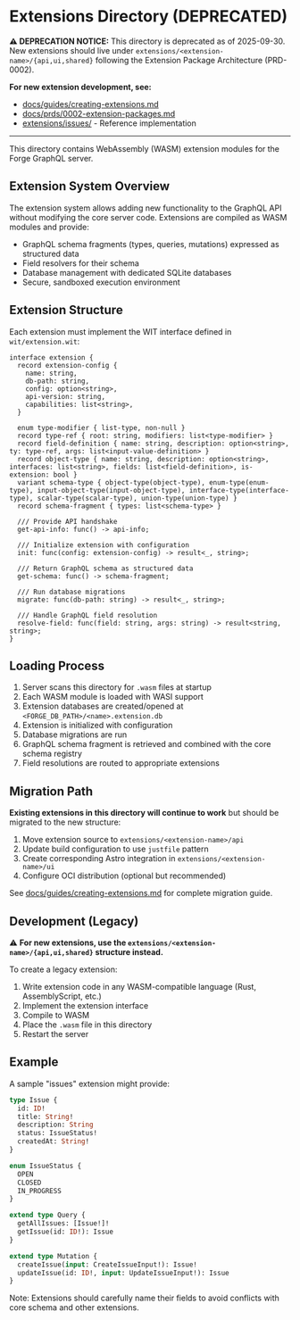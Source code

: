 # Extensions Directory (DEPRECATED)

**⚠️ DEPRECATION NOTICE:** This directory is deprecated as of 2025-09-30. New extensions should live under `extensions/<extension-name>/{api,ui,shared}` following the Extension Package Architecture (PRD-0002).

**For new extension development, see:**
- [docs/guides/creating-extensions.md](../../docs/guides/creating-extensions.md)
- [docs/prds/0002-extension-packages.md](../../docs/prds/0002-extension-packages.md)
- [extensions/issues/](../../extensions/issues/) - Reference implementation

---

This directory contains WebAssembly (WASM) extension modules for the Forge GraphQL server.

## Extension System Overview

The extension system allows adding new functionality to the GraphQL API without modifying the core server code. Extensions are compiled as WASM modules and provide:

- GraphQL schema fragments (types, queries, mutations) expressed as structured data
- Field resolvers for their schema
- Database management with dedicated SQLite databases
- Secure, sandboxed execution environment

## Extension Structure

Each extension must implement the WIT interface defined in `wit/extension.wit`:

```wit
interface extension {
  record extension-config {
    name: string,
    db-path: string,
    config: option<string>,
    api-version: string,
    capabilities: list<string>,
  }

  enum type-modifier { list-type, non-null }
  record type-ref { root: string, modifiers: list<type-modifier> }
  record field-definition { name: string, description: option<string>, ty: type-ref, args: list<input-value-definition> }
  record object-type { name: string, description: option<string>, interfaces: list<string>, fields: list<field-definition>, is-extension: bool }
  variant schema-type { object-type(object-type), enum-type(enum-type), input-object-type(input-object-type), interface-type(interface-type), scalar-type(scalar-type), union-type(union-type) }
  record schema-fragment { types: list<schema-type> }

  /// Provide API handshake
  get-api-info: func() -> api-info;

  /// Initialize extension with configuration
  init: func(config: extension-config) -> result<_, string>;

  /// Return GraphQL schema as structured data
  get-schema: func() -> schema-fragment;

  /// Run database migrations
  migrate: func(db-path: string) -> result<_, string>;

  /// Handle GraphQL field resolution
  resolve-field: func(field: string, args: string) -> result<string, string>;
}
```

## Loading Process

1. Server scans this directory for `.wasm` files at startup
2. Each WASM module is loaded with WASI support
3. Extension databases are created/opened at `<FORGE_DB_PATH>/<name>.extension.db`
4. Extension is initialized with configuration
5. Database migrations are run
6. GraphQL schema fragment is retrieved and combined with the core schema registry
7. Field resolutions are routed to appropriate extensions

## Migration Path

**Existing extensions in this directory will continue to work** but should be migrated to the new structure:

1. Move extension source to `extensions/<extension-name>/api`
2. Update build configuration to use `justfile` pattern
3. Create corresponding Astro integration in `extensions/<extension-name>/ui`
4. Configure OCI distribution (optional but recommended)

See [docs/guides/creating-extensions.md](../../docs/guides/creating-extensions.md) for complete migration guide.

## Development (Legacy)

⚠️ **For new extensions, use the `extensions/<extension-name>/{api,ui,shared}` structure instead.**

To create a legacy extension:

1. Write extension code in any WASM-compatible language (Rust, AssemblyScript, etc.)
2. Implement the extension interface
3. Compile to WASM
4. Place the `.wasm` file in this directory
5. Restart the server

## Example

A sample "issues" extension might provide:

```graphql
type Issue {
  id: ID!
  title: String!
  description: String
  status: IssueStatus!
  createdAt: String!
}

enum IssueStatus {
  OPEN
  CLOSED
  IN_PROGRESS
}

extend type Query {
  getAllIssues: [Issue!]!
  getIssue(id: ID!): Issue
}

extend type Mutation {
  createIssue(input: CreateIssueInput!): Issue!
  updateIssue(id: ID!, input: UpdateIssueInput!): Issue
}
```

Note: Extensions should carefully name their fields to avoid conflicts with core schema and other extensions.

